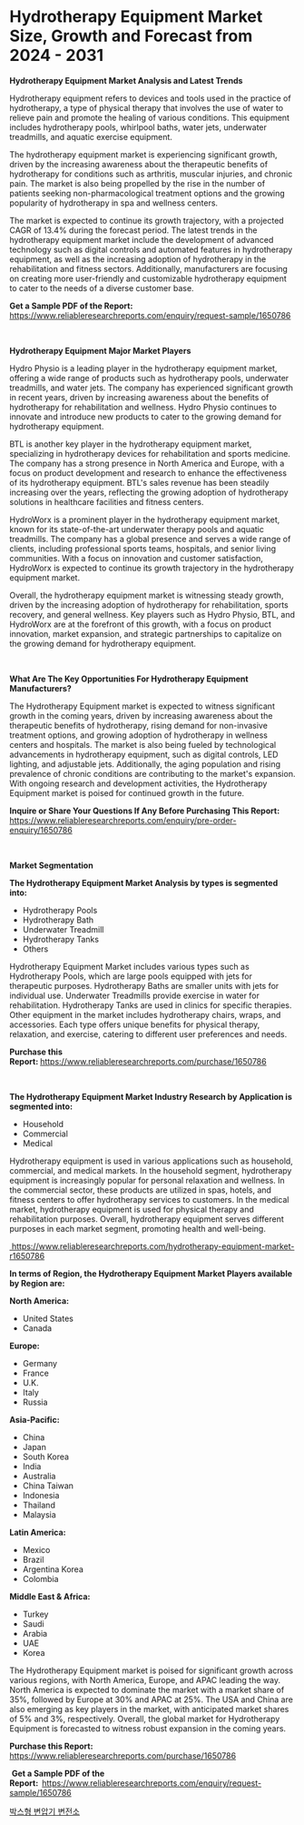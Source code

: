 <p><h1>Hydrotherapy Equipment Market Size, Growth and Forecast from 2024 - 2031</h1></p><p><strong>Hydrotherapy Equipment Market Analysis and Latest Trends</strong></p>
<p><p>Hydrotherapy equipment refers to devices and tools used in the practice of hydrotherapy, a type of physical therapy that involves the use of water to relieve pain and promote the healing of various conditions. This equipment includes hydrotherapy pools, whirlpool baths, water jets, underwater treadmills, and aquatic exercise equipment.</p><p>The hydrotherapy equipment market is experiencing significant growth, driven by the increasing awareness about the therapeutic benefits of hydrotherapy for conditions such as arthritis, muscular injuries, and chronic pain. The market is also being propelled by the rise in the number of patients seeking non-pharmacological treatment options and the growing popularity of hydrotherapy in spa and wellness centers.</p><p>The market is expected to continue its growth trajectory, with a projected CAGR of 13.4% during the forecast period. The latest trends in the hydrotherapy equipment market include the development of advanced technology such as digital controls and automated features in hydrotherapy equipment, as well as the increasing adoption of hydrotherapy in the rehabilitation and fitness sectors. Additionally, manufacturers are focusing on creating more user-friendly and customizable hydrotherapy equipment to cater to the needs of a diverse customer base.</p></p>
<p><strong>Get a Sample PDF of the Report:&nbsp;</strong> <a href="https://www.reliableresearchreports.com/enquiry/request-sample/1650786">https://www.reliableresearchreports.com/enquiry/request-sample/1650786</a></p>
<p>&nbsp;</p>
<p><strong>Hydrotherapy Equipment Major Market Players</strong></p>
<p><p>Hydro Physio is a leading player in the hydrotherapy equipment market, offering a wide range of products such as hydrotherapy pools, underwater treadmills, and water jets. The company has experienced significant growth in recent years, driven by increasing awareness about the benefits of hydrotherapy for rehabilitation and wellness. Hydro Physio continues to innovate and introduce new products to cater to the growing demand for hydrotherapy equipment.</p><p>BTL is another key player in the hydrotherapy equipment market, specializing in hydrotherapy devices for rehabilitation and sports medicine. The company has a strong presence in North America and Europe, with a focus on product development and research to enhance the effectiveness of its hydrotherapy equipment. BTL's sales revenue has been steadily increasing over the years, reflecting the growing adoption of hydrotherapy solutions in healthcare facilities and fitness centers.</p><p>HydroWorx is a prominent player in the hydrotherapy equipment market, known for its state-of-the-art underwater therapy pools and aquatic treadmills. The company has a global presence and serves a wide range of clients, including professional sports teams, hospitals, and senior living communities. With a focus on innovation and customer satisfaction, HydroWorx is expected to continue its growth trajectory in the hydrotherapy equipment market.</p><p>Overall, the hydrotherapy equipment market is witnessing steady growth, driven by the increasing adoption of hydrotherapy for rehabilitation, sports recovery, and general wellness. Key players such as Hydro Physio, BTL, and HydroWorx are at the forefront of this growth, with a focus on product innovation, market expansion, and strategic partnerships to capitalize on the growing demand for hydrotherapy equipment.</p></p>
<p>&nbsp;</p>
<p><strong>What Are The Key Opportunities For Hydrotherapy Equipment Manufacturers?</strong></p>
<p><p>The Hydrotherapy Equipment market is expected to witness significant growth in the coming years, driven by increasing awareness about the therapeutic benefits of hydrotherapy, rising demand for non-invasive treatment options, and growing adoption of hydrotherapy in wellness centers and hospitals. The market is also being fueled by technological advancements in hydrotherapy equipment, such as digital controls, LED lighting, and adjustable jets. Additionally, the aging population and rising prevalence of chronic conditions are contributing to the market's expansion. With ongoing research and development activities, the Hydrotherapy Equipment market is poised for continued growth in the future.</p></p>
<p><strong>Inquire or Share Your Questions If Any Before Purchasing This Report:</strong> <a href="https://www.reliableresearchreports.com/enquiry/pre-order-enquiry/1650786">https://www.reliableresearchreports.com/enquiry/pre-order-enquiry/1650786</a></p>
<p>&nbsp;</p>
<p><strong>Market Segmentation</strong></p>
<p><strong>The Hydrotherapy Equipment Market Analysis by types is segmented into:</strong></p>
<p><ul><li>Hydrotherapy Pools</li><li>Hydrotherapy Bath</li><li>Underwater Treadmill</li><li>Hydrotherapy Tanks</li><li>Others</li></ul></p>
<p><p>Hydrotherapy Equipment Market includes various types such as Hydrotherapy Pools, which are large pools equipped with jets for therapeutic purposes. Hydrotherapy Baths are smaller units with jets for individual use. Underwater Treadmills provide exercise in water for rehabilitation. Hydrotherapy Tanks are used in clinics for specific therapies. Other equipment in the market includes hydrotherapy chairs, wraps, and accessories. Each type offers unique benefits for physical therapy, relaxation, and exercise, catering to different user preferences and needs.</p></p>
<p><strong>Purchase this Report:&nbsp;</strong><a href="https://www.reliableresearchreports.com/purchase/1650786">https://www.reliableresearchreports.com/purchase/1650786</a></p>
<p>&nbsp;</p>
<p><strong>The Hydrotherapy Equipment Market Industry Research by Application is segmented into:</strong></p>
<p><ul><li>Household</li><li>Commercial</li><li>Medical</li></ul></p>
<p><p>Hydrotherapy equipment is used in various applications such as household, commercial, and medical markets. In the household segment, hydrotherapy equipment is increasingly popular for personal relaxation and wellness. In the commercial sector, these products are utilized in spas, hotels, and fitness centers to offer hydrotherapy services to customers. In the medical market, hydrotherapy equipment is used for physical therapy and rehabilitation purposes. Overall, hydrotherapy equipment serves different purposes in each market segment, promoting health and well-being.</p></p>
<p><a href="https://www.reliableresearchreports.com/hydrotherapy-equipment-market-r1650786">&nbsp;https://www.reliableresearchreports.com/hydrotherapy-equipment-market-r1650786</a></p>
<p><strong>In terms of Region, the Hydrotherapy Equipment Market Players available by Region are:</strong></p>
<p>
    <p> <strong> North America: </strong>
        <ul>
            <li>United States</li>
            <li>Canada</li>
        </ul>
        </p> 
    <p> <strong> Europe: </strong>
        <ul>
            <li>Germany</li>
            <li>France</li>
            <li>U.K.</li>
            <li>Italy</li>
            <li>Russia</li>
        </ul>
        </p> 
    <p> <strong> Asia-Pacific: </strong>
        <ul>
            <li>China</li>
            <li>Japan</li>
            <li>South Korea</li>
            <li>India</li>
            <li>Australia</li>
            <li>China Taiwan</li>
            <li>Indonesia</li>
            <li>Thailand</li>
            <li>Malaysia</li>
        </ul>
        </p> 
    <p> <strong> Latin America: </strong>
        <ul>
            <li>Mexico</li>
            <li>Brazil</li>
            <li>Argentina Korea</li>
            <li>Colombia</li>
        </ul>
        </p> 
    <p> <strong> Middle East & Africa: </strong>
        <ul>
            <li>Turkey</li>
            <li>Saudi</li>
            <li>Arabia</li>
            <li>UAE</li>
            <li>Korea</li>
        </ul>
    </p>
    </p>
<p><p>The Hydrotherapy Equipment market is poised for significant growth across various regions, with North America, Europe, and APAC leading the way. North America is expected to dominate the market with a market share of 35%, followed by Europe at 30% and APAC at 25%. The USA and China are also emerging as key players in the market, with anticipated market shares of 5% and 3%, respectively. Overall, the global market for Hydrotherapy Equipment is forecasted to witness robust expansion in the coming years.</p></p>
<p><strong>Purchase this Report: </strong><a href="https://www.reliableresearchreports.com/purchase/1650786">https://www.reliableresearchreports.com/purchase/1650786</a></p>
<p>&nbsp;<strong>Get a Sample PDF of the Report:&nbsp;&nbsp;</strong><a href="https://www.reliableresearchreports.com/enquiry/request-sample/1650786">https://www.reliableresearchreports.com/enquiry/request-sample/1650786</a></p>
<p><strong></strong></p>
<p><p><a href="https://github.com/vdhdwjyp90142/Market-Research-Report-List-1/blob/main/324453925412.md">박스형 변압기 변전소</a></p></p>